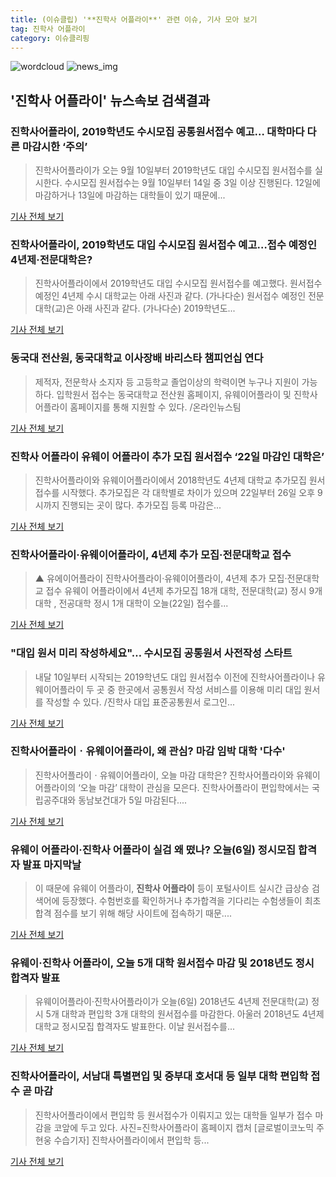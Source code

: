 ```yaml
---
title: (이슈클립) '**진학사 어플라이**' 관련 이슈, 기사 모아 보기
tag: 진학사 어플라이
category: 이슈클리핑
---
```

![wordcloud](https://s3.ap-northeast-2.amazonaws.com/lyrics101-wordcloud/2018-09-04-1535987150.png)
![news_img](https://user-images.githubusercontent.com/42597476/44507050-1206f400-a6e4-11e8-8d98-7ffbfebb353f.png)
## **'**진학사 어플라이**'** 뉴스속보 검색결과
### 진학사어플라이, 2019학년도 수시모집 공통원서접수 예고… 대학마다 다른 마감시한 ‘주의’

>진학사어플라이가 오는 9월 10일부터 2019학년도 대입 수시모집 원서접수를 실시한다. 수시모집 원서접수는 9월 10일부터 14일 중 3일 이상 진행된다. 12일에 마감하거나 13일에 마감하는 대학들이 있기 때문에...

<a href="http://edu.donga.com/?p=article&ps=view&at_no=20180817171227864425" target="_blank">기사 전체 보기</a>

### 진학사어플라이, 2019학년도 대입 수시모집 원서접수 예고…접수 예정인 4년제·전문대학은?

>진학사어플라이에서 2019학년도 대입 수시모집 원서접수를 예고했다. 원서접수 예정인 4년제 수시 대학교는 아래 사진과 같다. (가나다순) 원서접수 예정인 전문대학(교)은 아래 사진과 같다. (가나다순) 2019학년도...

<a href="http://www.topstarnews.net/news/articleView.html?idxno=460117" target="_blank">기사 전체 보기</a>

### 동국대 전산원, 동국대학교 이사장배 바리스타 챔피언십 연다

>제적자, 전문학사 소지자 등 고등학교 졸업이상의 학력이면 누구나 지원이 가능하다. 입학원서 접수는 동국대학교 전산원 홈페이지, 유웨이어플라이 및 진학사어플라이 홈페이지를 통해 지원할 수 있다. /온라인뉴스팀

<a href="http://www.incheonilbo.com/news/articleView.html?idxno=901950" target="_blank">기사 전체 보기</a>

### **진학사 어플라이** 유웨이 어플라이 추가 모집 원서접수 ‘22일 마감인 대학은’

>진학사어플라이와 유웨이어플라이에서 2018학년도 4년제 대학교 추가모집 원서접수를 시작했다. 추가모집은 각 대학별로 차이가 있으며 22일부터 26일 오후 9시까지 진행되는 곳이 많다. 추가모집 등록 마감은...

<a href="http://www.kookje.co.kr/news2011/asp/newsbody.asp?code=0300&key=20180222.99099008483" target="_blank">기사 전체 보기</a>

### 진학사어플라이·유웨이어플라이, 4년제 추가 모집·전문대학교 접수

>▲ 유에이어플라이 진학사어플라이·유웨이어플라이, 4년제 추가 모집·전문대학교 접수 유웨이 어플라이에서 4년제 추가모집 18개 대학, 전문대학(교) 정시 9개 대학 , 전공대학 정시 1개 대학이 오늘(22일) 접수를...

<a href="http://www.joongboo.com/?mod=news&act=articleView&idxno=1230806" target="_blank">기사 전체 보기</a>

### "대입 원서 미리 작성하세요"… 수시모집 공통원서 사전작성 스타트

>내달 10일부터 시작되는 2019학년도 대입 원서접수 이전에 진학사어플라이나 유웨이어플라이 두 곳 중 한곳에서 공통원서 작성 서비스를 이용해 미리 대입 원서를 작성할 수 있다. /진학사 대입 표준공통원서 로그인...

<a href="http://www.metroseoul.co.kr/news/newsview?newscd=2018083000081" target="_blank">기사 전체 보기</a>

### 진학사어플라이ㆍ유웨이어플라이, 왜 관심? 마감 임박 대학 '다수'

>진학사어플라이ㆍ유웨이어플라이, 오늘 마감 대학은? 진학사어플라이와 유웨이어플라이의 ‘오늘 마감’ 대학이 관심을 모은다. 진학사어플라이 편입학에서는 국립공주대와 동남보건대가 5일 마감된다....

<a href="http://www.sporbiz.co.kr/news/articleView.html?idxno=195409" target="_blank">기사 전체 보기</a>

### 유웨이 어플라이·**진학사 어플라이** 실검 왜 떴나? 오늘(6일) 정시모집 합격자 발표 마지막날

>이 때문에 유웨이 어플라이, **진학사 어플라이** 등이 포털사이트 실시간 급상승 검색어에 등장했다. 수험번호를 확인하거나 추가합격을 기다리는 수험생들이 최초합격 점수를 보기 위해 해당 사이트에 접속하기 때문....

<a href="http://news20.busan.com/controller/newsController.jsp?newsId=20180206000041" target="_blank">기사 전체 보기</a>

### 유웨이·**진학사 어플라이**, 오늘 5개 대학 원서접수 마감 및 2018년도 정시 합격자 발표

>유웨이어플라이·진학사어플라이가 오늘(6일) 2018년도 4년제 전문대학(교) 정시 5개 대학과 편입학 3개 대학의 원서접수를 마감한다. 아울러 2018년도 4년제 대학교 정시모집 합격자도 발표한다. 이날 원서접수를...

<a href="http://www.kyeongin.com/main/view.php?key=20180206010001858" target="_blank">기사 전체 보기</a>

### 진학사어플라이, 서남대 특별편입 및 중부대 호서대 등 일부 대학 편입학 접수 곧 마감

>진학사어플라이에서 편입학 등 원서접수가 이뤄지고 있는 대학들 일부가 접수 마감을 코앞에 두고 있다. 사진=진학사어플라이 홈페이지 캡처 [글로벌이코노믹 주현웅 수습기자] 진학사어플라이에서 편입학 등...

<a href="http://www.g-enews.com/ko-kr/news/article/news_all/2018020211282758762a5c4f1b6f_1/article.html" target="_blank">기사 전체 보기</a>


